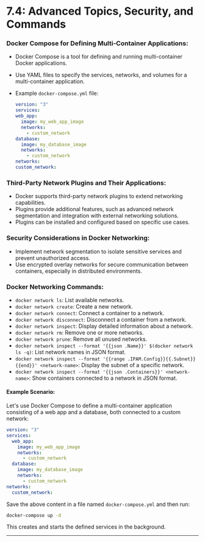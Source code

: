 # 7.4: Advanced Topics, Security, and Commands

### **Docker Compose for Defining Multi-Container Applications:**

- Docker Compose is a tool for defining and running multi-container Docker applications.
- Use YAML files to specify the services, networks, and volumes for a multi-container application.
- Example `docker-compose.yml` file:

  ```yaml
  version: "3"
  services:
  web_app:
    image: my_web_app_image
    networks:
      - custom_network
  database:
    image: my_database_image
    networks:
      - custom_network
  networks:
  custom_network:
  ```

### **Third-Party Network Plugins and Their Applications:**

- Docker supports third-party network plugins to extend networking capabilities.
- Plugins provide additional features, such as advanced network segmentation and integration with external networking solutions.
- Plugins can be installed and configured based on specific use cases.

### **Security Considerations in Docker Networking:**

- Implement network segmentation to isolate sensitive services and prevent unauthorized access.
- Use encrypted overlay networks for secure communication between containers, especially in distributed environments.

### Docker Networking Commands:

- `docker network ls`: List available networks.
- `docker network create`: Create a new network.
- `docker network connect`: Connect a container to a network.
- `docker network disconnect`: Disconnect a container from a network.
- `docker network inspect`: Display detailed information about a network.
- `docker network rm`: Remove one or more networks.
- `docker network prune`: Remove all unused networks.
- `docker network inspect --format '{{json .Name}}' $(docker network ls -q)`: List network names in JSON format.
- `docker network inspect --format '{{range .IPAM.Config}}{{.Subnet}}{{end}}' <network-name>`: Display the subnet of a specific network.
- `docker network inspect --format '{{json .Containers}}' <network-name>`: Show containers connected to a network in JSON format.

#### Example Scenario:

Let's use Docker Compose to define a multi-container application consisting of a web app and a database, both connected to a custom network:

```yaml
version: "3"
services:
  web_app:
    image: my_web_app_image
    networks:
      - custom_network
  database:
    image: my_database_image
    networks:
      - custom_network
networks:
  custom_network:
```

Save the above content in a file named `docker-compose.yml` and then run:

```bash
docker-compose up -d
```

This creates and starts the defined services in the background.

---

